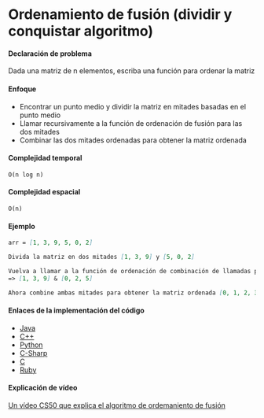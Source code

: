 # Ordenamiento de fusión (dividir y conquistar algoritmo)

#### Declaración de problema

Dada una matriz de n elementos, escriba una función para ordenar la matriz

#### Enfoque

- Encontrar un punto medio y dividir la matriz en mitades basadas en el punto medio
- Llamar recursivamente a la función de ordenación de fusión para las dos mitades
- Combinar las dos mitades ordenadas para obtener la matriz ordenada

#### Complejidad temporal 

`O(n log n)`

#### Complejidad espacial

`O(n)`

#### Ejemplo

```markdown
arr = [1, 3, 9, 5, 0, 2]  

Divida la matriz en dos mitades [1, 3, 9] y [5, 0, 2]

Vuelva a llamar a la función de ordenación de combinación de llamadas para estas dos mitades, lo que proporcionará mitades ordenadas
=> [1, 3, 9] & [0, 2, 5]

Ahora combine ambas mitades para obtener la matriz ordenada [0, 1, 2, 3, 5, 9]
```

#### Enlaces de la implementación del código

- [Java](https://github.com/CloudArmor/Java/blob/master/src/main/java/com/thealgorithms/sorts/MergeSort.java)
- [C++](https://github.com/CloudArmor/C-Plus-Plus/blob/master/sorting/merge_sort.cpp)
- [Python](https://github.com/CloudArmor/PyAlgorithms/blob/master/sorts/merge_sort.py)
- [C-Sharp](https://github.com/CloudArmor/C-Sharp/blob/master/Algorithms/Sorters/Comparison/MergeSorter.cs)
- [C](https://github.com/CloudArmor/C/blob/master/sorting/merge_sort.c)
- [Ruby](https://github.com/CloudArmor/Ruby/blob/master/sorting/merge_sort.rb)

#### Explicación de vídeo

[Un vídeo CS50 que explica el algoritmo de ordemaniento de fusión](https://www.youtube.com/watch?v=EeQ8pwjQxTM)

